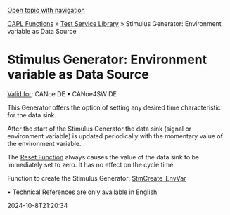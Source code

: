 [Open topic with navigation](../../../../CANoeDEFamily.htm#Topics/CAPLFunctions/Test/CAPLfunctionsTSLStimulusEV.md)

[CAPL Functions](../CAPLfunctions.md) » [Test Service Library](CAPLfunctionsTSLStimulusOverview.md) » Stimulus Generator: Environment variable as Data Source

# Stimulus Generator: Environment variable as Data Source

[Valid for](../../Shared/FeatureAvailability.md):  CANoe DE • CANoe4SW DE

This Generator offers the option of setting any desired time characteristic for the data sink.

After the start of the Stimulus Generator the data sink (signal or environment variable) is updated periodically with the momentary value of the environment variable.

The [Reset Function](Functions/CAPLfunctionStmControlStartStopResetDestroy.md) always causes the value of the data sink to be immediately set to zero. It has no effect on the cycle time.

Function to create the Stimulus Generator: [StmCreate_EnvVar](Functions/CAPLfunctionStmCreateEnvVar.md)

•  Technical References are only available in English

2024-10-8T21:20:34
